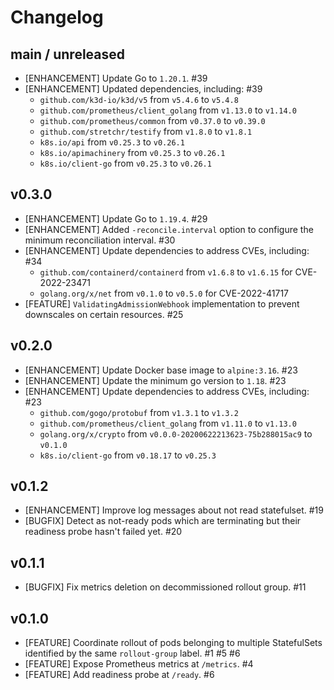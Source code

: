 # Changelog

## main / unreleased

* [ENHANCEMENT] Update Go to `1.20.1`. #39
* [ENHANCEMENT] Updated dependencies, including: #39
  * `github.com/k3d-io/k3d/v5` from `v5.4.6` to `v5.4.8`
  * `github.com/prometheus/client_golang` from `v1.13.0` to `v1.14.0`
  * `github.com/prometheus/common` from `v0.37.0` to `v0.39.0`
  * `github.com/stretchr/testify` from `v1.8.0` to `v1.8.1`
  * `k8s.io/api` from `v0.25.3` to `v0.26.1`
  * `k8s.io/apimachinery` from `v0.25.3` to `v0.26.1`
  * `k8s.io/client-go` from `v0.25.3` to `v0.26.1`

## v0.3.0

* [ENHANCEMENT] Update Go to `1.19.4`. #29
* [ENHANCEMENT] Added `-reconcile.interval` option to configure the minimum reconciliation interval. #30  
* [ENHANCEMENT] Update dependencies to address CVEs, including: #34
  * `github.com/containerd/containerd` from `v1.6.8` to `v1.6.15` for CVE-2022-23471
  * `golang.org/x/net` from `v0.1.0` to `v0.5.0` for CVE-2022-41717
* [FEATURE] `ValidatingAdmissionWebhook` implementation to prevent downscales on certain resources. #25

## v0.2.0

* [ENHANCEMENT] Update Docker base image to `alpine:3.16`. #23
* [ENHANCEMENT] Update the minimum go version to `1.18`. #23
* [ENHANCEMENT] Update dependencies to address CVEs, including: #23
  * `github.com/gogo/protobuf` from `v1.3.1` to `v1.3.2` 
  * `github.com/prometheus/client_golang` from `v1.11.0` to `v1.13.0`
  * `golang.org/x/crypto` from `v0.0.0-20200622213623-75b288015ac9` to `v0.1.0`
  * `k8s.io/client-go` from `v0.18.17` to `v0.25.3`

## v0.1.2

* [ENHANCEMENT] Improve log messages about not read statefulset. #19
* [BUGFIX] Detect as not-ready pods which are terminating but their readiness probe hasn't failed yet. #20

## v0.1.1

* [BUGFIX] Fix metrics deletion on decommissioned rollout group. #11

## v0.1.0

* [FEATURE] Coordinate rollout of pods belonging to multiple StatefulSets identified by the same `rollout-group` label. #1 #5 #6
* [FEATURE] Expose Prometheus metrics at `/metrics`. #4
* [FEATURE] Add readiness probe at `/ready`. #6
